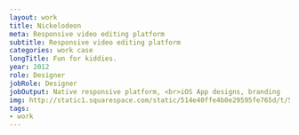 ```yaml
---
layout: work
title: Nickelodeon
meta: Responsive video editing platform
subtitle: Responsive video editing platform
categories: work case
longTitle: Fun for kiddies. 
year: 2012
role: Designer
jobRole: Designer
jobOutput: Native responsive platform, <br>iOS App designs, branding
img: http://static1.squarespace.com/static/514e40ffe4b0e29595fe765d/t/5647bbb0e4b072d19f90d5f1/1447541681826/?format=750w
tags:
- work
---
```


